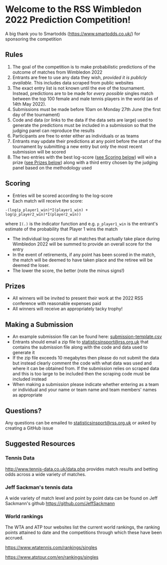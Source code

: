 # Welcome to the RSS Wimbledon 2022 Prediction Competition!

A big thank you to Smartodds (https://www.smartodds.co.uk/) for sponsoring the competition 

## Rules

1. The goal of the competition is to make probabilistic predictions of the outcome of matches from Wimbledon 2022
2. Entrants are free to use any data they wish, _provided it is publicly available_. This includes data scraped from public websites
3. The exact entry list is not known until the eve of the tournament. Instead, predictions are to be made for _every possible_ singles match between the top 100 female and male tennis players in the world (as of 14th May 2022).  
5. Submissions must be made before 10am on Monday 27th June (the first day of the tournament)
6. Code and data (or links to the data if the data sets are large) used to generate the predictions must be included in a submission so that the judging panel can reproduce the results
7. Participants are free to enter either as individuals or as teams
8. Entrants may update their predictions at any point before the start of the tournament by submitting a new entry but only the most recent submission will be scored
9. The two entries with the best log-score ([see Scoring below](#scoring)) will win a prize ([see Prizes below](#prizes)) along with a third entry chosen by the judging panel based on the methodology used

## Scoring

* Entries will be scored according to the log-score
* Each match will receive the score:
```
-(log(p_player1_win)*I(player1_win) + log(p_player2_win)*I(player2_win))
```
where  `I(.)` is the indicator function and e.g. `p_player1_win` is the entrant's estimate of the probability that Player 1 wins the match
* The individual log-scores for all matches that actually take place during Wimbledon 2022 will be summed to provide an overall score for the entry
* In the event of retirements, if any point has been scored in the match, the match will be deemed to have taken place and the retiree will be deemed the loser. 
* The lower the score, the better (note the minus signs!)

## Prizes

* All winners will be invited to present their work at the 2022 RSS conference with reasonable expenses paid 
* All winners will receive an appropriately tacky trophy!

## Making a Submission

* An example submission file can be found here: [submission-template.csv](submission-template.csv)
* Entrants should email a zip file to statisticsinsport@rss.org.uk that contains the submission file along with the code and data used to generate it
* If the zip file exceeds 10 megabytes then please do not submit the data but instead clearly comment the code with what data was used and where it can be obtained from. If the submission relies on scraped data and this is too large to be included then the scraping code must be included instead
* When making a submission please indicate whether entering as a team or individual and your name or team name and team members' names as appropriate

## Questions?

Any questions can be emailed to statisticsinsport@rss.org.uk or asked by creating a GitHub issue

## Suggested Resources

### Tennis Data

http://www.tennis-data.co.uk/data.php provides match results and betting odds across a wide variety of matches.

### Jeff Sackman's tennis data

A wide variety of match level and point by point data can be found on Jeff Sackmann's github https://github.com/JeffSackmann 

### World rankings

The WTA and ATP tour websites list the current world rankings, the ranking points attained to date and the competitions through which these have been accrued. 

https://www.wtatennis.com/rankings/singles

https://www.atptour.com/en/rankings/singles


